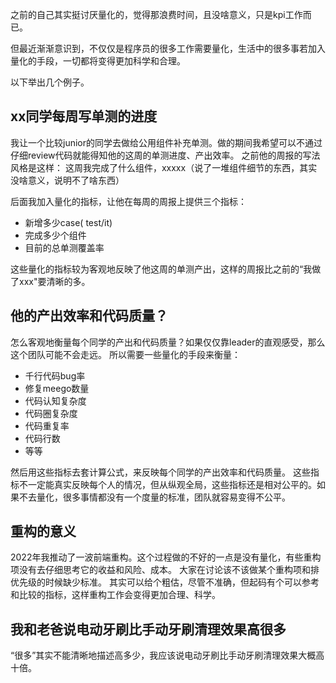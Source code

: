 之前的自己其实挺讨厌量化的，觉得那浪费时间，且没啥意义，只是kpi工作而已。

但最近渐渐意识到，不仅仅是程序员的很多工作需要量化，生活中的很多事若加入量化的手段，一切都将变得更加科学和合理。

以下举出几个例子。

## xx同学每周写单测的进度
我让一个比较junior的同学去做给公用组件补充单测。做的期间我希望可以不通过仔细review代码就能得知他的这周的单测进度、产出效率。
之前他的周报的写法风格是这样：
这周我完成了什么组件，xxxxx（说了一堆组件细节的东西，其实没啥意义，说明不了啥东西）

后面我加入量化的指标，让他在每周的周报上提供三个指标：
* 新增多少case( test/it)
* 完成多少个组件
* 目前的总单测覆盖率

这些量化的指标较为客观地反映了他这周的单测产出，这样的周报比之前的“我做了xxx"要清晰的多。

## 他的产出效率和代码质量？
怎么客观地衡量每个同学的产出和代码质量？如果仅仅靠leader的直观感受，那么这个团队可能不会走远。
所以需要一些量化的手段来衡量：
* 千行代码bug率
* 修复meego数量
* 代码认知复杂度
* 代码圈复杂度
* 代码重复率
* 代码行数
* 等等

然后用这些指标去套计算公式，来反映每个同学的产出效率和代码质量。
这些指标不一定能真实反映每个人的情况，但从纵观全局，这些指标还是相对公平的。如果不去量化，很多事情都没有一个度量的标准，团队就容易变得不公平。

## 重构的意义
2022年我推动了一波前端重构。这个过程做的不好的一点是没有量化，有些重构项没有去仔细思考它的收益和风险、成本。
大家在讨论该不该做某个重构项和排优先级的时候缺少标准。
其实可以给个粗估，尽管不准确，但起码有个可以参考和比较的指标，这样重构工作会变得更加合理、科学。

## 我和老爸说电动牙刷比手动牙刷清理效果高很多
“很多”其实不能清晰地描述高多少，我应该说电动牙刷比手动牙刷清理效果大概高十倍。

